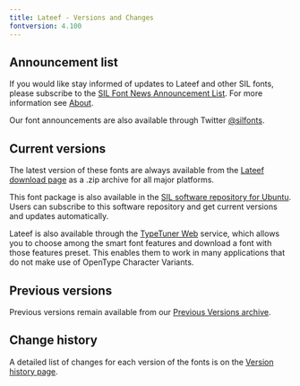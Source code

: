 ```yaml
---
title: Lateef - Versions and Changes
fontversion: 4.100
---
```


## Announcement list

If you would like stay informed of updates to Lateef and other SIL fonts, please subscribe to the [SIL Font News Announcement List](https://groups.google.com/a/groups.sil.org/forum/#!forum/sil-font-news). For more information see [About](about.md).

Our font announcements are also available through Twitter [\@silfonts](https://twitter.com/silfonts).

## Current versions

The latest version of these fonts are always available from the [Lateef download page](https://software.sil.org/lateef/download/) as a .zip archive for all major platforms.

This font package is also available in the [SIL software repository for Ubuntu](http://packages.sil.org/). Users can subscribe to this software repository and get current versions and updates automatically.

Lateef is also available through the [TypeTuner Web](https://scripts.sil.org/ttw/fonts2go.cgi) service, which allows you to choose among the smart font features and download a font with those features preset. This enables them to work in many applications that do not make use of OpenType Character Variants.

## Previous versions

Previous versions remain available from our [Previous Versions archive](https://software.sil.org/lateef/download/previous-versions).

## Change history

A detailed list of changes for each version of the fonts is on the [Version history page](history.md).
